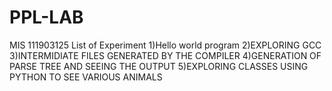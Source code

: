 # PPL-LAB
MIS 111903125
List of Experiment
1)Hello world program
2)EXPLORING GCC
3)INTERMIDIATE FILES GENERATED BY THE COMPILER
4)GENERATION OF PARSE TREE AND SEEING THE OUTPUT
5)EXPLORING CLASSES USING PYTHON TO SEE VARIOUS ANIMALS
